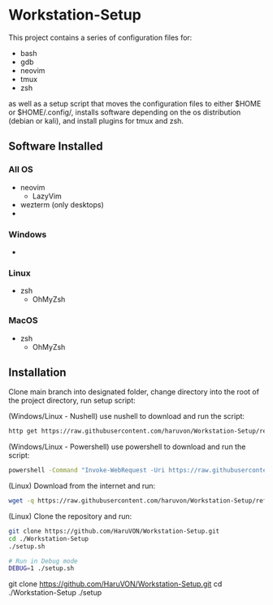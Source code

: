 # Workstation-Setup

This project contains a series of configuration files for:
- bash
- gdb
- neovim
- tmux
- zsh

as well as a setup script that moves the configuration files to either $HOME or $HOME/.config/<software-name>, installs software depending on the os distribution (debian or kali), and install plugins for tmux and zsh.

## Software Installed

### All OS

- neovim
  - LazyVim
- wezterm (only desktops)
- 

### Windows

- 

### Linux

- zsh
  - OhMyZsh

### MacOS

- zsh
  - OhMyZsh

## Installation

Clone main branch into designated folder, change directory into the root of the project directory, run setup script:

(Windows/Linux - Nushell) use nushell to download and run the script:
```bash
http get https://raw.githubusercontent.com/haruvon/Workstation-Setup/refs/heads/main/script.nu | save script.nu; nu script.nu
```

(Windows/Linux - Powershell) use powershell to download and run the script:
```bash
powershell -Command "Invoke-WebRequest -Uri https://raw.githubusercontent.com/haruvon/Workstation-Setup/refs/heads/main/script.nu -OutFile script.nu" && nu script.nu
```

(Linux) Download from the internet and run:
```bash
wget -q https://raw.githubusercontent.com/haruvon/Workstation-Setup/refs/heads/main/script.nu -O script.nu && nu script.nu
```

(Linux) Clone the repository and run:
```bash
git clone https://github.com/HaruVON/Workstation-Setup.git
cd ./Workstation-Setup
./setup.sh

# Run in Debug mode
DEBUG=1 ./setup.sh
```
git clone https://github.com/HaruVON/Workstation-Setup.git
cd ./Workstation-Setup
./setup
```
